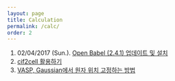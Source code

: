 ```yaml
---
layout: page
title: Calculation
permalink: /calc/
order: 2
---
```


1. 02/04/2017 (Sun.).    [Open Babel (2.4.1) 업데이트 및 설치][1]
1. [cif2cell 활용하기][2]
2. [VASP, Gaussian에서 원자 위치 고정하는 방법][3]

[1]:	https://atomscience.github.io/2017/02/05/openbabel-2.4.1/ "Open Babel (2.4.1) 업데이트 및 설치"
[2]:	http://nodolee.github.io/2016/03/13/cif2cell/
[3]:	http://nodolee.github.io/2015/11/05/vaspgaussian-atomfix/